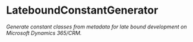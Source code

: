 # LateboundConstantGenerator

_Generate constant classes from metadata for late bound development on Microsoft Dynamics 365/CRM._
